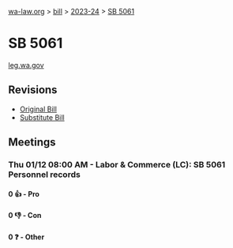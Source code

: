 [wa-law.org](/) > [bill](/bill/) > [2023-24](/bill/2023-24/) > [SB 5061](/bill/2023-24/sb/5061/)

# SB 5061
[leg.wa.gov](https://app.leg.wa.gov/billsummary?BillNumber=5061&Year=2023&Initiative=false)

## Revisions
* [Original Bill](1/)
* [Substitute Bill](S/)

## Meetings
### Thu 01/12 08:00 AM - Labor & Commerce (LC): SB 5061 Personnel records
#### 0 👍 - Pro

#### 0 👎 - Con

#### 0 ❓ - Other
